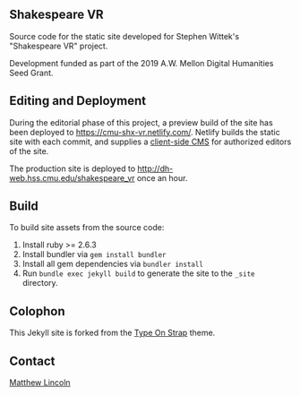 ## Shakespeare VR

Source code for the static site developed for Stephen Wittek's "Shakespeare VR" project.

Development funded as part of the 2019 A.W. Mellon Digital Humanities Seed Grant.

## Editing and Deployment

During the editorial phase of this project, a preview build of the site has been deployed to <https://cmu-shx-vr.netlify.com/>.
Netlify builds the static site with each commit, and supplies a [client-side CMS](https://www.netlifycms.org/) for authorized editors of the site.

The production site is deployed to <http://dh-web.hss.cmu.edu/shakespeare_vr> once an hour.

## Build

To build site assets from the source code:

1. Install ruby >= 2.6.3
2. Install bundler via `gem install bundler`
3. Install all gem dependencies via `bundler install`
4. Run `bundle exec jekyll build` to generate the site to the `_site` directory.

## Colophon

This Jekyll site is forked from the [Type On Strap](https://github.com/sylhare/Type-on-Strap) theme.

## Contact

[Matthew Lincoln](mailto:mlincoln@andrew.cmu.edu)
